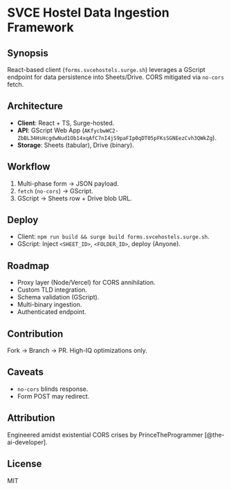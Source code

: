 # SVCE Hostel Data Ingestion Framework

## Synopsis
React-based client (`forms.svcehostels.surge.sh`) leverages a GScript endpoint for data persistence into Sheets/Drive. CORS mitigated via `no-cors` fetch.

## Architecture
- **Client**: React + TS, Surge-hosted.
- **API**: GScript Web App (`AKfycbwWC2-ZbBL34HsHcgdwNud1Ob14xqAfC7nI4jS9paFIp0qDT05pFKsSGNEezCvh3QWkZg`).
- **Storage**: Sheets (tabular), Drive (binary).

## Workflow
1. Multi-phase form → JSON payload.
2. `fetch` (`no-cors`) → GScript.
3. GScript → Sheets row + Drive blob URL.

## Deploy
- Client: `npm run build && surge build forms.svcehostels.surge.sh`.
- GScript: Inject `<SHEET_ID>`, `<FOLDER_ID>`, deploy (Anyone).

## Roadmap
- Proxy layer (Node/Vercel) for CORS annihilation.
- Custom TLD integration.
- Schema validation (GScript).
- Multi-binary ingestion.
- Authenticated endpoint.

## Contribution
Fork → Branch → PR. High-IQ optimizations only.

## Caveats
- `no-cors` blinds response.
- Form POST may redirect.

## Attribution
Engineered amidst existential CORS crises by PrinceTheProgrammer [@the-ai-developer].

## License
MIT
